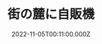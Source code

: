 ---
date: 2022-11-05T00:11:00.000Z
image: /img/gallery-sohosai2022-free-11.jpg
title: 街の麓に自販機
name: 芸術専門学群2年　ゲンキ
description: 長崎市の住宅街です。異次元の高低差と日常が両立している不思議な街でした。
---